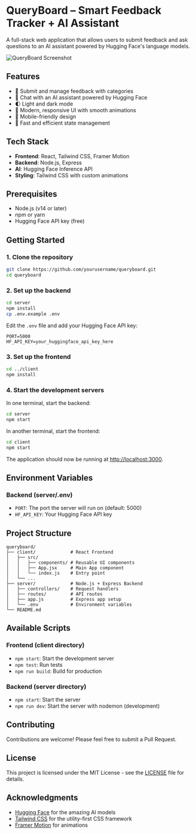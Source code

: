 # QueryBoard – Smart Feedback Tracker + AI Assistant

A full-stack web application that allows users to submit feedback and ask questions to an AI assistant powered by Hugging Face's language models.

![QueryBoard Screenshot](https://via.placeholder.com/1200x600/1a1a2e/e94560?text=QueryBoard+Screenshot)

## Features

- 📝 Submit and manage feedback with categories
- 💬 Chat with an AI assistant powered by Hugging Face
- 🌓 Light and dark mode
- 🎨 Modern, responsive UI with smooth animations
- 📱 Mobile-friendly design
- 🚀 Fast and efficient state management

## Tech Stack

- **Frontend**: React, Tailwind CSS, Framer Motion
- **Backend**: Node.js, Express
- **AI**: Hugging Face Inference API
- **Styling**: Tailwind CSS with custom animations

## Prerequisites

- Node.js (v14 or later)
- npm or yarn
- Hugging Face API key (free)

## Getting Started

### 1. Clone the repository

```bash
git clone https://github.com/yourusername/queryboard.git
cd queryboard
```

### 2. Set up the backend

```bash
cd server
npm install
cp .env.example .env
```

Edit the `.env` file and add your Hugging Face API key:

```env
PORT=5000
HF_API_KEY=your_huggingface_api_key_here
```

### 3. Set up the frontend

```bash
cd ../client
npm install
```

### 4. Start the development servers

In one terminal, start the backend:

```bash
cd server
npm start
```

In another terminal, start the frontend:

```bash
cd client
npm start
```

The application should now be running at [http://localhost:3000](http://localhost:3000).

## Environment Variables

### Backend (server/.env)

- `PORT`: The port the server will run on (default: 5000)
- `HF_API_KEY`: Your Hugging Face API key

## Project Structure

```
queryboard/
├── client/             # React Frontend
│   ├── src/
│   │   ├── components/ # Reusable UI components
│   │   ├── App.jsx     # Main App component
│   │   └── index.js    # Entry point
│   └── ...
├── server/             # Node.js + Express Backend
│   ├── controllers/    # Request handlers
│   ├── routes/         # API routes
│   ├── app.js          # Express app setup
│   └── .env            # Environment variables
└── README.md
```

## Available Scripts

### Frontend (client directory)

- `npm start`: Start the development server
- `npm test`: Run tests
- `npm run build`: Build for production

### Backend (server directory)

- `npm start`: Start the server
- `npm run dev`: Start the server with nodemon (development)

## Contributing

Contributions are welcome! Please feel free to submit a Pull Request.

## License

This project is licensed under the MIT License - see the [LICENSE](LICENSE) file for details.

## Acknowledgments

- [Hugging Face](https://huggingface.co/) for the amazing AI models
- [Tailwind CSS](https://tailwindcss.com/) for the utility-first CSS framework
- [Framer Motion](https://www.framer.com/motion/) for animations
